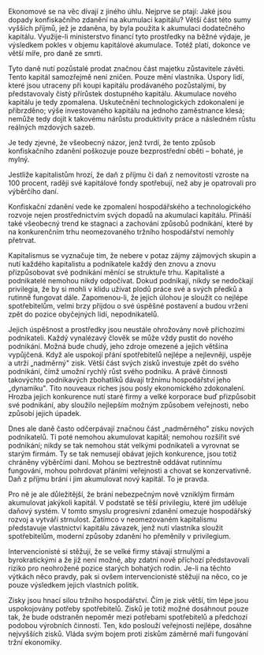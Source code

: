 Ekonomové se na věc dívají z jiného úhlu. Nejprve se ptají: Jaké jsou dopady konfiskačního zdanění na akumulaci kapitálu? Větší část této sumy vyšších příjmů, jež je zdaněna, by byla použita k akumulaci dodatečného kapitálu. Využije-li ministerstvo financí tyto prostředky na běžné výdaje, je výsledkem pokles v objemu kapitálové akumulace. Totéž platí, dokonce ve větší míře, pro daně ze smrti.

Tyto daně nutí pozůstalé prodat značnou část majetku zůstavitele závěti. Tento kapitál samozřejmě není zničen. Pouze mění vlastníka. Úspory lidí, které jsou utraceny při koupi kapitálu prodávaného pozůstalými, by představovaly čistý přírůstek dostupného kapitálu. Akumulace nového kapitálu je tedy zpomalena. Uskutečnění technologických zdokonalení je přibrzděno; výše investovaného kapitálu na jednoho zaměstnance klesá; nemůže tedy dojít k takovému nárůstu produktivity práce a následném růstu reálných mzdových sazeb.

Je tedy zjevné, že všeobecný názor, jenž tvrdí, že tento způsob konfiskačního zdanění poškozuje pouze bezprostřední oběti – bohaté, je mylný.

Jestliže kapitalistům hrozí, že daň z příjmu či daň z nemovitostí vzroste na 100 procent, raději své kapitálové fondy spotřebují, než aby je opatrovali pro výběrčího daní.

Konfiskační zdanění vede ke zpomalení hospodářského a technologického rozvoje nejen prostřednictvím svých dopadů na akumulaci kapitálu. Přináší také všeobecný trend ke stagnaci a zachování způsobů podnikání, které by na konkurenčním trhu neomezovaného tržního hospodářství nemohly přetrvat.

Kapitalismus se vyznačuje tím, že nebere v potaz zájmy zájmových skupin a nutí každého kapitalistu a podnikatele každý den znovu a znovu přizpůsobovat své podnikání měnící se struktuře trhu. Kapitalisté a podnikatelé nemohou nikdy odpočívat. Dokud podnikají, nikdy se nedočkají privilegia, že by si mohli v klidu užívat plodů práce své a svých předků a rutinně fungovat dále. Zapomenou-li, že jejich úlohou je sloužit co nejlépe spotřebitelům, velmi brzy přijdou o své úspěšné postavení a budou vrženi zpět do pozice obyčejných lidí, nepodnikatelů.

Jejich úspěšnost a prostředky jsou neustále ohrožovány nově příchozími podnikateli. Každý vynalézavý člověk se může vždy pustit do nového podnikání. Možná bude chudý, jeho zdroje omezené a jejich většina vypůjčená. Když ale uspokojí přání spotřebitelů nejlépe a nejlevněji, uspěje a utrží „nadměrný" zisk. Větší část svých zisků investuje zpět do svého podnikání, čímž umožní rychlý růst svého podniku. A právě činnosti takovýchto podnikavých zbohatlíků dávají tržnímu hospodářství jeho „dynamiku". Tito nouveaux riches jsou posly ekonomického zdokonalení. Hrozba jejich konkurence nutí staré firmy a velké korporace buď přizpůsobit své podnikání, aby sloužilo nejlepším možným způsobem veřejnosti, nebo způsobí jejich úpadek.

Dnes ale daně často odčerpávají značnou část „nadměrného" zisku nových podnikatelů. Ti poté nemohou akumulovat kapitál; nemohou rozšířit své podnikání; nikdy se tak nemohou stát velkými podnikateli a vyrovnat se starým firmám. Ty se tak nemusejí obávat jejich konkurence, jsou totiž chráněny výběrčími daní. Mohou se beztrestně oddávat rutinnímu fungování, mohou pohrdovat přáními veřejnosti a chovat se konzervativně. Daň z příjmu brání i jim akumulovat nový kapitál. To je pravda.

Pro ně je ale důležitější, že brání nebezpečným nově vzniklým firmám akumulovat jakýkoli kapitál. V podstatě se těší privilegiu, které jim uděluje daňový systém. V tomto smyslu progresivní zdanění omezuje hospodářský rozvoj a vytváří strnulost. Zatímco v neomezovaném kapitalismu představuje vlastnictví kapitálu závazek, jenž nutí vlastníka sloužit spotřebitelům, moderní způsoby zdanění ho přeměnily v privilegium.

Intervencionisté si stěžují, že se velké firmy stávají strnulými a byrokratickými a že již není možné, aby zdatní nově příchozí představovali riziko pro neohrožené pozice starých bohatých rodin. Je-li na těchto výtkách něco pravdy, pak si ovšem intervencionisté stěžují na něco, co je pouze výsledkem jejich vlastních politik.

Zisky jsou hnací silou tržního hospodářství. Čím je zisk větší, tím lépe jsou uspokojovány potřeby spotřebitelů. Zisků je totiž možné dosáhnout pouze tak, že bude odstraněn nepoměr mezi potřebami spotřebitelů a předchozí podobou výrobních činností. Ten, kdo poslouží veřejnosti nejlépe, dosáhne nejvyšších zisků. Vláda svým bojem proti ziskům záměrně maří fungování tržní ekonomiky.